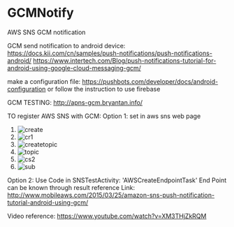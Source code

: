 # GCMNotify
AWS SNS GCM notification

GCM send notification to android device:
https://docs.kii.com/cn/samples/push-notifications/push-notifications-android/
https://www.intertech.com/Blog/push-notifications-tutorial-for-android-using-google-cloud-messaging-gcm/

make a configuration file:
https://pushbots.com/developer/docs/android-configuration
or follow the instruction to use firebase

GCM TESTING:
http://apns-gcm.bryantan.info/

TO register AWS SNS with GCM:
Option 1: set in aws sns web page

1. ![create](https://cloud.githubusercontent.com/assets/8034605/25904330/37275fac-359f-11e7-9612-ded028a8df06.PNG)
2. ![cr1](https://cloud.githubusercontent.com/assets/8034605/25904362/51a8b51a-359f-11e7-82de-5467cb163d5e.PNG)
3. ![createtopic](https://cloud.githubusercontent.com/assets/8034605/25943334/cfafdd8a-363f-11e7-9d82-603079d1ab88.PNG)
4. ![topic](https://cloud.githubusercontent.com/assets/8034605/25943315/c7cccba0-363f-11e7-9e8c-fc5693944816.PNG)
5. ![cs2](https://cloud.githubusercontent.com/assets/8034605/25904366/56f428a6-359f-11e7-9bea-3237443cbbe6.PNG)
6. ![sub](https://cloud.githubusercontent.com/assets/8034605/25904376/5c3a52ae-359f-11e7-876d-19a1560e3887.PNG)


Option 2: Use Code in SNSTestActivity: 'AWSCreateEndpointTask' End Point can be known through result
reference Link: http://www.mobileaws.com/2015/03/25/amazon-sns-push-notification-tutorial-android-using-gcm/

Video reference:
https://www.youtube.com/watch?v=XM3THjZkRQM
